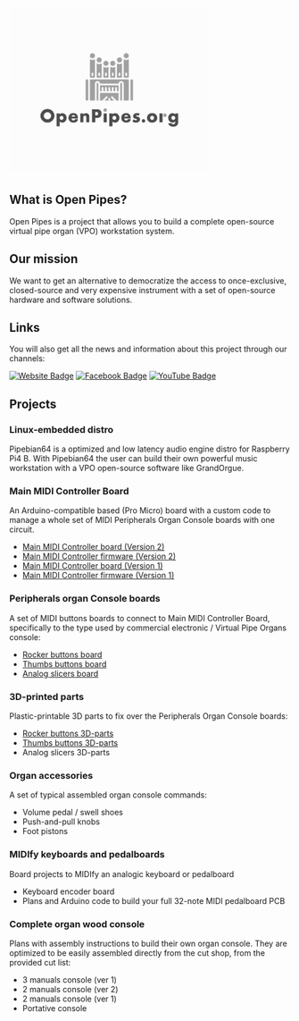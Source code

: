 ![alt text](https://github.com/Openpipes-org/.github/blob/main/images/openpipes_logo.png)

## What is Open Pipes?

Open Pipes is a project that allows you to build a complete open-source virtual pipe organ (VPO) workstation system.

## Our mission

We want to get an alternative to democratize the access to once-exclusive, closed-source and very expensive instrument with a set of open-source hardware and software solutions.

## Links

You will also get all the news and information about this project through our channels:

<a href="https://openpipes.org/" target="_blank">
<img src="https://img.shields.io/badge/Website-73ba25?style=for-the-badge&logo=website&logoColor=black" alt="Website Badge"/></a>
 
 <a href="https://www.facebook.com/groups/openpipes.org/" target="_blank">
 <img src="https://img.shields.io/badge/Facebook-blue?style=for-the-badge&logo=facebook&logoColor=white" alt="Facebook Badge"/></a>
 
 <a href="https://www.youtube.com/user/cernui" target="_blank">
 <img src="https://img.shields.io/badge/YouTube-red?style=for-the-badge&logo=youtube&logoColor=white" alt="YouTube Badge"/></a>

## Projects

### Linux-embedded distro

Pipebian64 is a optimized and low latency audio engine distro for Raspberry Pi4 B. With Pipebian64 the user can build their own powerful music workstation with a VPO open-source software like GrandOrgue.

### Main MIDI Controller Board

An Arduino-compatible based (Pro Micro) board with a custom code to manage a whole set of MIDI Peripherals Organ Console boards with one circuit.

* [Main MIDI Controller board (Version 2)](https://github.com/Openpipes-org/Main_MIDI_Controller_PCB_v2)
* [Main MIDI Controller firmware (Version 2)](https://github.com/Openpipes-org/Main_MIDI_Controller_firmware_v2)
* [Main MIDI Controller board (Version 1)](https://github.com/Openpipes-org/Main_MIDI_Controller_PCB)
* [Main MIDI Controller firmware (Version 1)](https://github.com/Openpipes-org/Main_MIDI_Controller_firmware)
  
### Peripherals organ Console boards

A set of MIDI buttons boards to connect to Main MIDI Controller Board, specifically to the type used by commercial electronic / Virtual Pipe Organs console:

* [Rocker buttons board](https://github.com/Openpipes-org/Rocker_buttons_PCB)
* [Thumbs buttons board](https://github.com/Openpipes-org/Thumbs_buttons_PCB)
* [Analog slicers board](https://github.com/Openpipes-org/Analog_slicers_PCB)

### 3D-printed parts

Plastic-printable 3D parts to fix over the Peripherals Organ Console boards:

* [Rocker buttons 3D-parts](https://github.com/Openpipes-org/Rocker_buttons_3D_parts)
* [Thumbs buttons 3D-parts](https://github.com/Openpipes-org/Thumbs_buttons_3D_parts)
* Analog slicers 3D-parts

### Organ accessories

A set of typical assembled organ console commands:

* Volume pedal / swell shoes
* Push-and-pull knobs
* Foot pistons

### MIDIfy keyboards and pedalboards

Board projects to MIDIfy an analogic keyboard or pedalboard

* Keyboard encoder board
* Plans and Arduino code to build your full 32-note MIDI pedalboard PCB

### Complete organ wood console

Plans with assembly instructions to build their own organ console. They are optimized to be easily assembled directly from the cut shop, from the provided cut list:

* 3 manuals console (ver 1)
* 2 manuals console (ver 2)
* 2 manuals console (ver 1)
* Portative console
